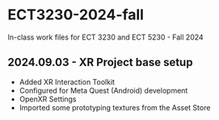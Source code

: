 # ECT3230-2024-fall
In-class work files for ECT 3230 and ECT 5230 - Fall 2024

2024.09.03 - XR Project base setup
---
* Added XR Interaction Toolkit
* Configured for Meta Quest (Android) development
* OpenXR Settings
* Imported some prototyping textures from the Asset Store 
